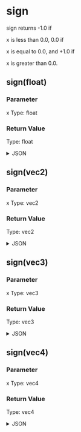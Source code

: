 # sign


sign returns -1.0 if

x is less than 0.0, 0.0 if

x is equal to 0.0, and +1.0 if

x is greater than 0.0.

## sign(float)

### Parameter

x
  Type: float

### Return Value

  Type: float

<details><summary>JSON</summary>

```
{
  "Type": "sign(float)",
  "Name": "sign(float)",
  "Category": 1,
  "InputPins": [
    {
      "Connection": null,
      "Id": "x",
      "Type": "float"
    }
  ],
  "OutputPins": [
    {
      "Id": "",
      "Type": "float"
    }
  ]
}
```

</details>

## sign(vec2)

### Parameter

x
  Type: vec2

### Return Value

  Type: vec2

<details><summary>JSON</summary>

```
{
  "Type": "sign(vec2)",
  "Name": "sign(vec2)",
  "Category": 1,
  "InputPins": [
    {
      "Connection": null,
      "Id": "x",
      "Type": "vec2"
    }
  ],
  "OutputPins": [
    {
      "Id": "",
      "Type": "vec2"
    }
  ]
}
```

</details>

## sign(vec3)

### Parameter

x
  Type: vec3

### Return Value

  Type: vec3

<details><summary>JSON</summary>

```
{
  "Type": "sign(vec3)",
  "Name": "sign(vec3)",
  "Category": 1,
  "InputPins": [
    {
      "Connection": null,
      "Id": "x",
      "Type": "vec3"
    }
  ],
  "OutputPins": [
    {
      "Id": "",
      "Type": "vec3"
    }
  ]
}
```

</details>

## sign(vec4)

### Parameter

x
  Type: vec4

### Return Value

  Type: vec4

<details><summary>JSON</summary>

```
{
  "Type": "sign(vec4)",
  "Name": "sign(vec4)",
  "Category": 1,
  "InputPins": [
    {
      "Connection": null,
      "Id": "x",
      "Type": "vec4"
    }
  ],
  "OutputPins": [
    {
      "Id": "",
      "Type": "vec4"
    }
  ]
}
```

</details>

